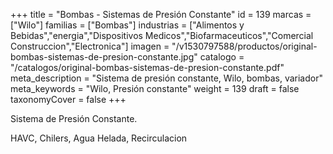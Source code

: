 +++
title = "Bombas - Sistemas de Presión Constante"
id = 139
marcas = ["Wilo"]
familias = ["Bombas"]
industrias = ["Alimentos y Bebidas","energia","Dispositivos Medicos","Biofarmaceuticos","Comercial Construccion","Electronica"]
imagen = "/v1530797588/productos/original-bombas-sistemas-de-presion-constante.jpg"
catalogo = "/catalogos/original-bombas-sistemas-de-presion-constante.pdf"
meta_description = "Sistema de presión constante, Wilo, bombas, variador"
meta_keywords = "Wilo, Presión constante"
weight = 139
draft = false
taxonomyCover = false
+++
<p>Sistema de Presión Constante.</p>
<p>HAVC, Chilers, Agua Helada, Recirculacion </p>